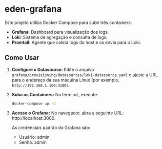 # eden-grafana

Este projeto utiliza Docker Compose para subir três containers:
- **Grafana**: Dashboard para visualização dos logs.
- **Loki**: Sistema de agregação e consulta de logs.
- **Promtail**: Agente que coleta logs do host e os envia para o Loki.

## Como Usar

1. **Configure o Datasource:**
   Edite o arquivo `grafana/provisioning/datasources/loki-datasource.yaml` e ajuste a URL para o endereço da sua máquina Linux (por exemplo, `http://192.168.1.100:3100`).

2. **Suba os Containers:**
   No terminal, execute:
   ```bash
   docker-compose up -d

3. **Acesse o Grafana:**
    No navegador, abra a seguinte URL: http://localhost:3000.

    As credenciais padrão do Grafana são:
    - Usuário: admin
    - Senha: admin
